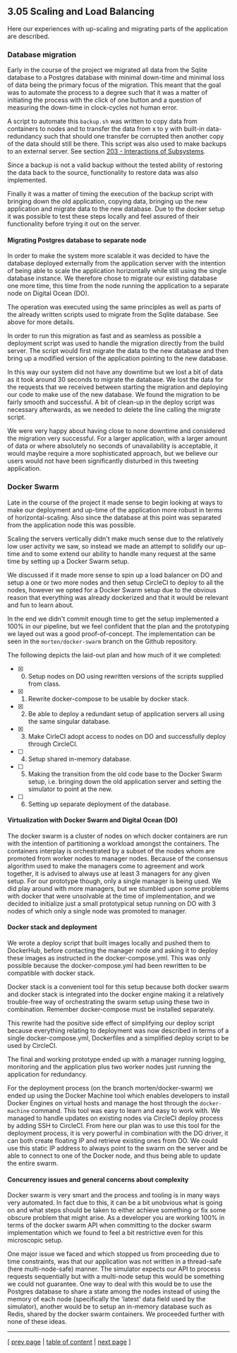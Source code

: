 ## 3.05 Scaling and Load Balancing
Here our experiences with up-scaling and migrating parts of the application are described.

### Database migration
Early in the course of the project we migrated all data from the Sqlite database to a Postgres database with minimal down-time and minimal loss of data being the primary focus of the migration. This meant that the goal was to automate the process to a degree such that it was a matter of initiating the process with the click of one button and a question of measuring the down-time in clock-cycles not human error.

A script to automate this `backup.sh` was written to copy data from containers to nodes and to transfer the data from x to y with built-in data-redundancy such that should one transfer be corrupted then another copy of the data should still be there.
This script was also used to make backups to an external server. See section [203 - Interactions of Subsystems](../chapters/203_interactions_of_subsystems.md).

Since a backup is not a valid backup without the tested ability of restoring the data back to the source, functionality to restore data was also implemented.

Finally it was a matter of timing the execution of the backup script with bringing down the old application, copying data, bringing up the new application and migrate data to the new database. Due to the docker setup it was possible to test these steps locally and feel assured of their functionality before trying it out on the server.

#### Migrating Postgres database to separate node
In order to make the system more scalable it was decided to have the database deployed externally from the application server with the intention of being able to scale the application horizontally while still using the single database instance.
We therefore chose to migrate our existing database one more time, this time from the node running the application to a separate node on Digital Ocean (DO). 

The operation was executed using the same principles as well as parts of the already written scripts used to migrate from the Sqlite database. See above for more details.

In order to run this migration as fast and as seamless as possible a deployment script was used to handle the migration directly from the build server. The script would first migrate the data to the new database and then bring up a modified version of the application pointing to the new database.

In this way our system did not have any downtime but we lost a bit of data as it took around 30 seconds to migrate the database. We lost the data for the requests that we received between starting the migration and deploying our code to make use of the new database. We found the migration to be fairly smooth and successful. A bit of clean-up in the deploy script was necessary afterwards, as we needed to delete the line calling the migrate script.

We were very happy about having close to none downtime and considered the migration very successful. For a larger application, with a larger amount of data or where absolutely no seconds of unavailability is acceptable, it would maybe require a more sophisticated approach, but we believe our users would not have been significantly disturbed in this tweeting application. 

### Docker Swarm
Late in the course of the project it made sense to begin looking at ways to make our deployment and up-time of the application more robust in terms of horizontal-scaling. Also since the database at this point was separated from the application node this was possible.

Scaling the servers vertically didn't make much sense due to the relatively low user activity we saw, so instead we made an attempt to solidify our up-time and to some extend our ability to handle many request at the same time by setting up a Docker Swarm setup. 

We discussed if it made more sense to spin up a load balancer on DO and setup a one or two more nodes and then setup CircleCI to deploy to all the nodes, however we opted for a Docker Swarm setup due to the obvious reason that everything was already dockerized and that it would be relevant and fun to learn about.

In the end we didn't commit enough time to get the setup implemented a 100% in our pipeline, but we feel confident that the plan and the prototyping we layed out was a good proof-of-concept.
The implementation can be seen in the `morten/docker-swarm` branch on the Github repository.

The following depicts the laid-out plan and how much of it we completed:
- [x] 0. Setup nodes on DO using rewritten versions of the scripts supplied from class.
- [x] 1. Rewrite docker-compose to be usable by docker stack.
- [x] 2. Be able to deploy a redundant setup of application servers all using the same singular database.
- [x] 3. Make CirleCI adopt access to nodes on DO and successfully deploy through CircleCI.
- [ ] 4. Setup shared in-memory database.
- [ ] 5. Making the transition from the old code base to the Docker Swarm setup, i.e. bringing down the old application server and setting the simulator to point at the new.
- [ ] 6. Setting up separate deployment of the database.

#### Virtualization with Docker Swarm and Digital Ocean (DO)
The docker swarm is a cluster of nodes on which docker containers are run with the intention of partitioning a workload amongst the containers. The containers interplay is orchestrated by a subset of the nodes whom are promoted from worker nodes to manager nodes. 
Because of the consensus algorithm used to make the managers come to agreement and work together, it is advised to always use at least 3 managers for any given setup. For our prototype though, only a single manager is being used. We did play around with more managers, but we stumbled upon some problems with docker that were unsolvable at the time of implementation, and we decided to initialize just a small prototypical setup running on DO with 3 nodes of which only a single node was promoted to manager. 

#### Docker stack and deployment
We wrote a deploy script that built images locally and pushed them to DockerHub, before contacting the manager node and asking it to deploy these images as instructed in the docker-compose.yml. This was only possible because the docker-compose.yml had been rewritten to be compatible with docker stack. 

Docker stack is a convenient tool for this setup because both docker swarm and docker stack is integrated into the docker engine making it a relatively trouble-free way of orchestrating the swarm setup using these two in combination. Remember docker-compose must be installed separately.

This rewrite had the positive side effect of simplifying our deploy script because everything relating to deployment was now described in terms of a single docker-compose.yml, Dockerfiles and a simplified deploy script to be used by CircleCI.

The final and working prototype ended up with a manager running logging, monitoring and the application plus two worker nodes just running the application for redundancy.

For the deployment  process (on the branch morten/docker-swarm) we ended up using the Docker Machine tool which enables developers to install Docker Engines on virtual hosts and manage the host through the `docker-machine` command. This tool was easy to learn and easy to work with. We managed to handle updates on existing nodes via CircleCI deploy process by adding SSH to CircleCI.
From here our plan was to use this tool for the deployment process, it is very powerful in combination with the DO driver, it can both create floating IP and retrieve existing ones from DO. We could use this static IP address to always point to the swarm on the server and be able to connect to one of the Docker node, and thus being able to update the entire swarm.

#### Concurrency issues and general concerns about complexity
Docker swarm is very smart and the process and tooling is in many ways very automated. In fact due to this, it can be a bit unobvious what is going on and what steps should be taken to either achieve something or fix some obscure problem that might arise. As a developer you are working 100% in terms of the docker swarm API when committing to the docker swarm implementation which we found to feel a bit restrictive even for this microscopic setup.

One major issue we faced and which stopped us from proceeding due to time constraints, was that our application was not written in a thread-safe (here multi-node-safe) manner. The simulator expects our API to process requests sequentially but with a multi-node setup this would be something we could not guarantee. One way to deal with this would be to use the Postgres database to share a state among the nodes instead of using the memory of each node (specifically the 'latest' data field used by the simulator), another would be to setup an in-memory database such as Redis, shared by the docker swarm containers. We proceeded further with none of these ideas.

---
[ [prev page](../chapters/304_sec_assessment.md) | [table of content](../table_of_content.md) | [next page](../chapters/400_current_system_state.md) ]
